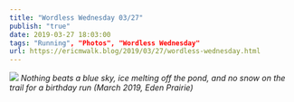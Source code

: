 ```yaml
---
title: "Wordless Wednesday 03/27"
publish: "true"
date: 2019-03-27 18:03:00
tags: "Running", "Photos", "Wordless Wednesday"
url: https://ericmwalk.blog/2019/03/27/wordless-wednesday.html
---
```


![](https://ericmwalk.blog/uploads/2021/477b07eefa.jpg)
*Nothing beats a blue sky, ice melting off the pond, and no snow on the trail for a birthday run (March 2019, Eden Prairie)*